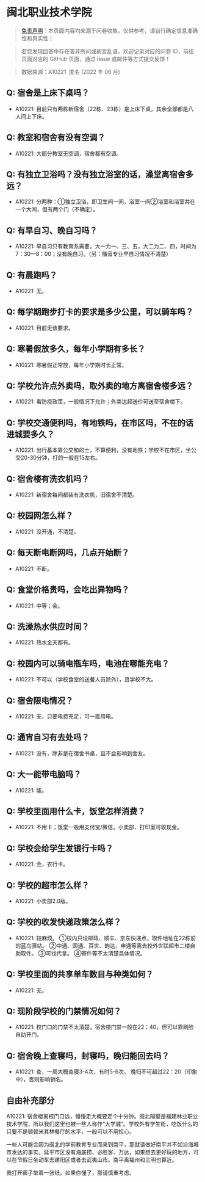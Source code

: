# 闽北职业技术学院

> [免责声明](https://colleges.chat/#_3)：本页面内容均来源于问卷收集，仅供参考，请自行确定信息准确性和真实性！

> 若您发现回答中存在答非所问或胡言乱语，欢迎记录对应的问卷 ID，前往页面对应的 GitHub 页面，通过 issue 或邮件等方式提交反馈！

> 数据来源：A10221: 匿名 (2022 年 06 月)

## Q: 宿舍是上床下桌吗？

- A10221: 目前只有两栋新宿舍（22栋、23栋）是上床下桌，其余全部都是八人间上下床。

## Q: 教室和宿舍有没有空调？

- A10221: 大部分教室无空调，宿舍都有空调。

## Q: 有独立卫浴吗？没有独立浴室的话，澡堂离宿舍多远？

- A10221: 分两种：①独立卫浴，即卫生间一间，浴室一间②浴室和浴室共在一个大间，但有两个门（不确定）。

## Q: 有早自习、晚自习吗？

- A10221: 早自习只有教育系需要，大一为一、三、五，大二为二、四，时间为7：30—8：00；没有晚自习。（另：播音专业早自习情况不清楚）

## Q: 有晨跑吗？

- A10221: 无。

## Q: 每学期跑步打卡的要求是多少公里，可以骑车吗？

- A10221: 目前无该要求。

## Q: 寒暑假放多久，每年小学期有多长？

- A10221: 寒暑假正常放，每年小学期时长正常。

## Q: 学校允许点外卖吗，取外卖的地方离宿舍楼多远？

- A10221: 看防疫政策，一般情况下允许；外卖达起送价可送至宿舍楼下。

## Q: 学校交通便利吗，有地铁吗，在市区吗，不在的话进城要多久？

- A10221: 出行基本靠公交和的士，不算便利，没有地铁；学校不在市区，坐公交20-30分钟，打的一般在15左右。

## Q: 宿舍楼有洗衣机吗？

- A10221: 新宿舍每间都装有洗衣机，旧宿舍不清楚。

## Q: 校园网怎么样？

- A10221: 没开通，不清楚。

## Q: 每天断电断网吗，几点开始断？

- A10221: 不断。

## Q: 食堂价格贵吗，会吃出异物吗？

- A10221: 中等；会。

## Q: 洗澡热水供应时间？

- A10221: 热水全天都有。

## Q: 校园内可以骑电瓶车吗，电池在哪能充电？

- A10221: 不可以（学校食堂的送餐人员除外），且学校不大。

## Q: 宿舍限电情况？

- A10221: 无，只要电费充足，可一直用电。

## Q: 通宵自习有去处吗？

- A10221: 没有，除非是在宿舍书桌，且不会影响到舍友。

## Q: 大一能带电脑吗？

- A10221: 能。

## Q: 学校里面用什么卡，饭堂怎样消费？

- A10221: 不用卡；饭堂一般用支付宝/微信，小卖部、打印室可收现金。

## Q: 学校会给学生发银行卡吗？

- A10221: 会，农行卡。

## Q: 学校的超市怎么样？

- A10221: 小卖部2.0版。

## Q: 学校的收发快递政策怎么样？

- A10221: 较麻烦。
①校内只设邮政、顺丰、京东快递点，取件地址在22栋前的蓝鸟驿站。
②中通、圆通、百世、韵达、申通等需去校外世联超市二楼自助取件。
③可找代拿。
④寄件等不太清楚具体情况。

## Q: 学校里面的共享单车数目与种类如何？

- A10221: 无。

## Q: 现阶段学校的门禁情况如何？

- A10221: 校门口的门禁不太清楚，宿舍楼门禁一般在22：40，但可以靠刷脸自助开门。

## Q: 宿舍晚上查寝吗，封寝吗，晚归能回去吗？

- A10221: 查，一周大概查寝3-4次，有时5-6次。
晚归不可超过22：20（印象中），否则影响销名。

## 自由补充部分

A10221: 宿舍楼离校门口远，慢慢走大概要走个十分钟。闽北隔壁是福建林业职业技术学院，所以我们这里也被一些人称作“大学城”。学校外有学生街，吃饭什么的只要不是顿顿米其林餐厅的水平，一般可以不用担心。

一些人可能会因为闽北的学前教育专业而来到南平，那就请做好南平并不如沿海城市发达的事实。延平市区没有海底捞、必胜客、万达，如果想去更好玩的地方，可以在节假日坐动车去建阳区或者去武夷山市。南平离福州和三明也算近。

我打开窗子举着一张纸，如果你懂了，那请慎重考虑。